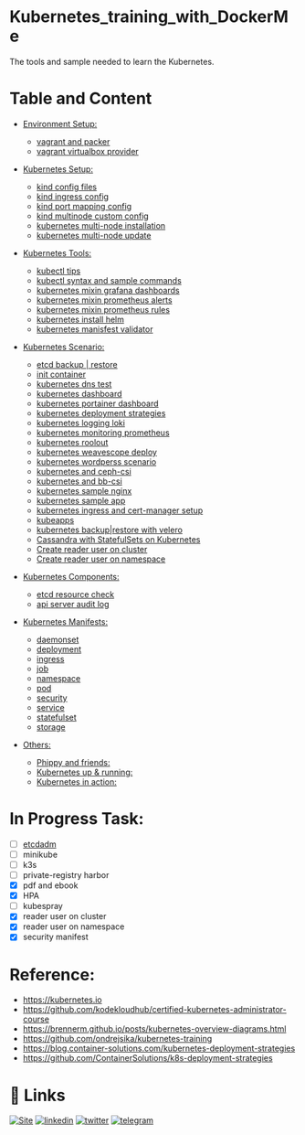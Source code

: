 # Kubernetes_training_with_DockerMe
The tools and sample needed to learn the Kubernetes.

# Table and Content

- [Environment Setup:](vagrant)
  - [vagrant and packer](vagrant/vagrant-and-packer.md)
  - [vagrant virtualbox provider](vagrant/vbox-environment)


- [Kubernetes Setup:](setup)
  - [kind config files](setup/kind/kind.md)
  - [kind ingress config](setup/kind/kind-ingress.yml)
  - [kind port mapping config](setup/kind/kind-port-mapping.yml)
  - [kind multinode custom config](setup/kind/multinode-custom-version.yml)
  - [kubernetes multi-node installation](setup/kubeadm/multi-node-installation.md)
  - [kubernetes multi-node update](setup/kubeadm/multi-node-update.md)


- [Kubernetes Tools:](tools)
  - [kubectl tips](tools/kubectl-tips.md)
  - [kubectl syntax and sample commands](tools/kubectl-command-sample.md)
  - [kubernetes mixin grafana dashboards](tools/kubernetes-mixin/grafana-dashboards)
  - [kubernetes mixin prometheus alerts](tools/kubernetes-mixin/prometheus_alerts.yaml)
  - [kubernetes mixin prometheus rules](tools/kubernetes-mixin/prometheus_rules.yaml)
  - [kubernetes install helm](tools/install-helm.md)
  - [kubernetes manisfest validator](tools/manifest-validator.md)


- [Kubernetes Scenario:](scenario)
  - [etcd backup | restore](scenario/back-restore-etcd.md)
  - [init container](scenario/Init-containers-in-use.md)
  - [kubernetes dns test](scenario/kubernetes-dns-test.md)
  - [kubernetes dashboard](scenario/kubernetes-dashboard.md)
  - [kubernetes portainer dashboard](scenario/portianer-dashboards.md)
  - [kubernetes deployment strategies](scenario/deployment-strategies)
  - [kubernetes logging loki](scenario/loki.md)
  - [kubernetes monitoring prometheus](scenario/prometheus.md)
  - [kubernetes roolout](scenario/rollout-test.md)
  - [kubernetes weavescope deploy](scenario/weavescope.md)
  - [kubernetes wordperss scenario](scenario/wordpress.md)
  - [kubernetes and ceph-csi ](scenario/ceph-csi.md)
  - [kubernetes and bb-csi](scenario/block-bridge-csi.md)
  - [kubernetes sample nginx](scenario/nginx-test)
  - [kubernetes sample app](scenario/sample-app)
  - [kubernetes ingress and cert-manager setup](scenario/ingress-certmanager.md)
  - [kubeapps](scenario/kubeapps.md)
  - [kubernetes backup|restore with velero](scenario/velero.md)
  - [Cassandra with StatefulSets on Kubernetes](https://github.com/kubernetes/examples/tree/master/cassandra)
  - [Create reader user on cluster](scenario/Create-read-only-user-on-cluster.md)
  - [Create reader user on namespace](scenario/Create-read-only-user.md)

- [Kubernetes Components:](components)
  - [etcd resource check](components/etcd-resource-check.md)
  - [api server audit log](components/api-server-audit-log.md)

- [Kubernetes Manifests:](manifests)
  - [daemonset](manifests/daemonset)
  - [deployment](manifests/deployment)
  - [ingress](manifests/ingress)
  - [job](manifests/job)
  - [namespace](manifests/namespace)
  - [pod](manifests/pod)
  - [security](manifests/security)
  - [service](manifests/service)
  - [statefulset](manifests/statefulset)
  - [storage](manifests/storage)


- [Others:](others)
  - [Phippy and friends:](others/Phippy_and_friends)
  - [Kubernetes up & running:](others/eBooks/kubernetes-up-running.pdf)
  - [Kubernetes in action:](others/eBooks/Kubernetes_in_Action.pdf)


# In Progress Task:
- [ ] [etcdadm](https://github.com/kubernetes-sigs/etcdadm)
- [ ] minikube
- [ ] k3s
- [ ] private-registry harbor
- [x] pdf and ebook
- [x] HPA
- [ ] kubespray
- [x] reader user on cluster
- [x] reader user on namespace
- [x] security manifest

# Reference:
 - https://kubernetes.io
 - https://github.com/kodekloudhub/certified-kubernetes-administrator-course
 - https://brennerm.github.io/posts/kubernetes-overview-diagrams.html
 - https://github.com/ondrejsika/kubernetes-training
 - https://blog.container-solutions.com/kubernetes-deployment-strategies
 - https://github.com/ContainerSolutions/k8s-deployment-strategies



# 🔗 Links
[![Site](https://img.shields.io/badge/Dockerme.ir-0A66C2?style=for-the-badge&logo=docker&logoColor=white)](https://dockerme.ir/)
[![linkedin](https://img.shields.io/badge/linkedin-0A66C2?style=for-the-badge&logo=linkedin&logoColor=white)](https://www.linkedin.com/in/ahmad-rafiee/)
[![twitter](https://img.shields.io/badge/twitter-1DA1F2?style=for-the-badge&logo=twitter&logoColor=white)](https://twitter.com/@rafiee1001)
[![telegram](https://img.shields.io/badge/telegram-0A66C2?style=for-the-badge&logo=telegram&logoColor=white)](https://t.me/dockerme)